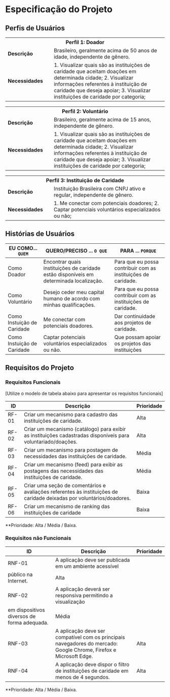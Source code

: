 # Especificação do Projeto

## Perfis de Usuários

<table>
<tbody>
<tr align=center>
<th colspan="2">Perfil 1: Doador</th>
</tr>
<tr>
<td width="150px"><b>Descrição</b></td>
<td width="600px">Brasileiro, geralmente acima de 50 anos de idade, independente de gênero.</td>
</tr>
<tr>
<td><b>Necessidades</b></td>
<td>
1. Visualizar quais são as instituições de caridade que aceitam doações em determinada cidade;
2. Visualizar informações referentes à instituição de caridade que deseja apoiar;
3. Visualizar instituições de caridade por categoria;
</td>
</tr>
</tbody>
</table>

<table>
<tbody>
<tr align=center>
<th colspan="2">Perfil 2: Voluntário</th>
</tr>
<tr>
<td width="150px"><b>Descrição</b></td>
<td width="600px">Brasileiro, geralmente acima de 15 anos, independente de gênero.</td>
</tr>
<tr>
<td><b>Necessidades</b></td>
<td>
1. Visualizar quais são as instituições de caridade que aceitam doações em determinada cidade;
2. Visualizar informações referentes à instituição de caridade que deseja apoiar;
3. Visualizar instituições de caridade por categoria;
</td>
</tr>
</tbody>
</table>

<table>
<tbody>
<tr align=center>
<th colspan="2">Perfil 3: Instituição de Caridade</th>
</tr>
<tr>
<td width="150px"><b>Descrição</b></td>
<td width="600px">Instituição Brasileira com CNPJ ativo e regular, independente de gênero.</td>
</tr>
<tr>
<td><b>Necessidades</b></td>
<td>
1. Me conectar com potenciais doadores;
2. Captar potenciais voluntários especializados ou não;
</td>
</tr>
</tbody>
</table>

## Histórias de Usuários

|EU COMO... `QUEM`   | QUERO/PRECISO ... `O QUE` |PARA ... `PORQUE`                 |
|--------------------|---------------------------|----------------------------------|
| Como Doador | Encontrar quais instituições de caridade estão disponíveis em determinada localização. | Para que eu possa contribuir com as instituições de caridade.                              |
| Como Voluntário | Desejo ceder meu capital humano de acordo com minhas qualificações. | Para que eu possa contribuir com as instituições de caridade.                                     |
| Como Instuição de Caridade | Me conectar com potenciais doadores. | Dar continuidade aos projetos de caridade.                    |
| Como Instuição de Caridade | Captar potenciais voluntários especializados ou não. | Que possam apoiar os projetos das instituições                                                  |

## Requisitos do Projeto

### Requisitos Funcionais

[Utilize o modelo de tabela abaixo para apresentar os requisitos funcionais]

|ID    | Descrição                | Prioridade |
|-------|---------------------------------|----|
| RF-01 |  Criar um mecanismo para cadastro das instituições de caridade. | Alta | 
|  RF-02  |  Criar um mecanismo (catálogo) para exibir as instituições cadastradas disponíveis para voluntariado/doações. | Alta |
|  RF-03  |  Criar um mecanismo para postagem de necessidades das instituições de caridade. | Média |
|  RF-04  |  Criar um mecanismo (feed) para exibir as postagens das necessidades das instituições de caridade. | Média |
|  RF-05  |  Criar uma seção de comentários e avaliações referentes às instituições de caridade deixadas por voluntários/doadores. | Baixa |
|  RF-06  |  Criar um mecanismo de ranking das instituições de caridade | Baixa |

**Prioridade: Alta / Média / Baixa. 

### Requisitos não Funcionais

|ID      | Descrição               |Prioridade |
|--------|-------------------------|----|
| RNF-01 |  A aplicação deve ser publicada em um ambiente acessível
público na Internet. | Alta | 
| RNF-02 |  A aplicação deverá ser responsiva permitindo a visualização
em dispositivos diversos de forma adequada. | Média | 
| RNF-03 |  A aplicação deve ser compatível com os principais navegadores do mercado: Google Chrome, Firefox e Microsoft Edge. | Alta | 
| RNF-04 |  A aplicação deve dispor o filtro de instituições de caridade em menos de 4 segundos. | Alta |

**Prioridade: Alta / Média / Baixa. 

